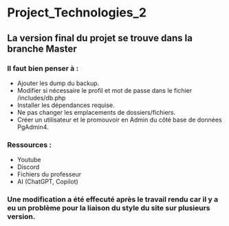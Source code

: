 # Project_Technologies_2

## La version final du projet se trouve dans la branche Master

### Il faut bien penser à :
- Ajouter les dump du backup.
- Modifier si nécessaire le profil et mot de passe dans le fichier /includes/db.php
- Installer les dépendances requise.
- Ne pas changer les emplacements de dossiers/fichiers.
- Créer un utilisateur et le promouvoir en Admin du côté base de données PgAdmin4.

### Ressources :
- Youtube
- Discord
- Fichiers du professeur
- AI (ChatGPT, Copilot)
  
### Une modification a été effecuté après le travail rendu car il y a eu un problème pour la liaison du style du site sur plusieurs version.
